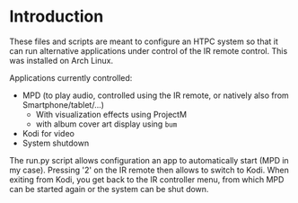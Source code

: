 # Introduction

These files and scripts are meant to configure an HTPC system so that it can run alternative applications under control of the IR remote control.
This was installed on Arch Linux.

Applications currently controlled:
* MPD (to play audio, controlled using the IR remote, or natively also from Smartphone/tablet/...)
  * With visualization effects using ProjectM
  * with album cover art display using `bum`
* Kodi for video
* System shutdown

The run.py script allows configuration an app to automatically start (MPD in my case). Pressing '2' on the IR remote then allows to switch to Kodi. When exiting from Kodi, you get back to the IR controller menu, from which MPD can be started again or the system can be shut down.
